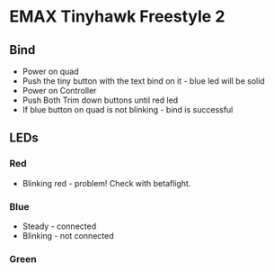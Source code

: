 # EMAX Tinyhawk Freestyle 2

## Bind

- Power on quad
- Push the tiny button with the text bind on it - blue led will be solid
- Power on Controller
- Push Both Trim down buttons until red led
- If blue button on quad is not blinking - bind is successful

## LEDs

### Red
- Blinking red - problem! Check with betaflight.

### Blue
- Steady - connected
- Blinking - not connected

### Green

